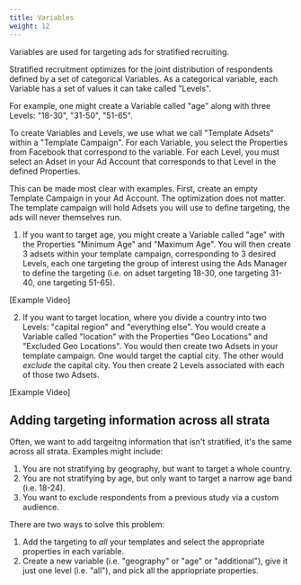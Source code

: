 ```yaml
---
title: Variables
weight: 12
---
```


Variables are used for targeting ads for stratified recruiting.

Stratified recruitment optimizes for the joint distribution of respondents defined by a set of categorical Variables. As a categorical variable, each Variable has a set of values it can take called "Levels".

For example, one might create a Variable called "age" along with three Levels: "18-30", "31-50", "51-65".

To create Variables and Levels, we use what we call "Template Adsets" within a "Template Campaign". For each Variable, you select the Properties from Facebook that correspond to the variable. For each Level, you must select an Adset in your Ad Account that corresponds to that Level in the defined Properties.

This can be made most clear with examples. First, create an empty Template Campaign in your Ad Account. The optimization does not matter. The template campaign will hold Adsets you will use to define targeting, the ads will never themselves run.

1. If you want to target age, you might create a Variable called "age" with the Properties "Minimum Age" and "Maximum Age". You will then create 3 adsets within your template campaign, corresponding to 3 desired Levels, each one targeting the group of interest using the Ads Manager to define the targeting (i.e. on adset targeting 18-30, one targeting 31-40, one targeting 51-65).

[Example Video]

2. If you want to target location, where you divide a country into two Levels: "capital region" and "everything else". You would create a Variable called "location" with the Properties "Geo Locations" and "Excluded Geo Locations". You would then create two Adsets in your template campaign. One would target the captial city. The other would _exclude_ the capital city. You then create 2 Levels associated with each of those two Adsets.

[Example Video]

## Adding targeting information across all strata

Often, we want to add targeitng information that isn't stratified, it's the same across all strata. Examples might include:

1. You are not stratifying by geography, but want to target a whole country.
2. You are not stratifying by age, but only want to target a narrow age band (i.e. 18-24).
3. You want to exclude respondents from a previous study via a custom audience.

There are two ways to solve this problem:

1. Add the targeting to _all_ your templates and select the appropriate properties in each variable.
2. Create a new variable (i.e. "geography" or "age" or "additional"), give it just one level (i.e. "all"), and pick all the appriopriate properties.
